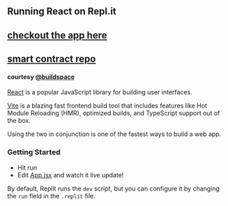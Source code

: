 ## Running React on Repl.it

## [checkout the app here](https://nft-starter-project.mihirlaldas.repl.co/)
## [smart contract repo](https://github.com/mihirlaldas/nft-starter-contract)

#### courtesy [@buildspace](https://buildspace.so/)


[React](https://reactjs.org/) is a popular JavaScript library for building user interfaces.

[Vite](https://vitejs.dev/) is a blazing fast frontend build tool that includes features like Hot Module Reloading (HMR), optimized builds, and TypeScript support out of the box.

Using the two in conjunction is one of the fastest ways to build a web app.

### Getting Started
- Hit run
- Edit [App.jsx](#src/App.jsx) and watch it live update!

By default, Replit runs the `dev` script, but you can configure it by changing the `run` field in the `.replit` file.